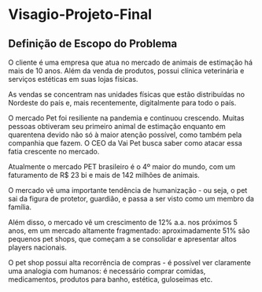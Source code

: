 # Visagio-Projeto-Final

## Definição de Escopo do Problema
O cliente é uma empresa que atua no mercado de animais de estimação há mais de 10 anos. Além da venda de produtos, possui clínica veterinária e serviços estéticas em suas lojas físicas.

As vendas se concentram nas unidades físicas que estão distribuídas no Nordeste do país e, mais recentemente, digitalmente para todo o país.

O mercado Pet foi resiliente na pandemia e continuou crescendo. Muitas pessoas obtiveram seu primeiro animal de estimação enquanto em quarentena devido não só à maior atenção possível, como também pela companhia que fazem. O CEO da Vai Pet busca saber como atacar essa fatia crescente no mercado.

Atualmente o mercado PET brasileiro é o 4º maior do mundo, com um faturamento de R$ 23 bi e mais de 142 milhões de animais.

O mercado vê uma importante tendência de humanização - ou seja, o pet sai da figura de protetor, guardião, e passa a ser visto como um membro da família.

Além disso, o mercado vê um crescimento de 12% a.a. nos próximos 5 anos, em um mercado altamente fragmentado: aproximadamente 51% são pequenos pet shops, que começam a se consolidar e apresentar altos players nacionais.

O pet shop possui alta recorrência de compras - é possível ver claramente uma analogia com humanos: é necessário comprar comidas, medicamentos, produtos para banho, estética, guloseimas etc.
